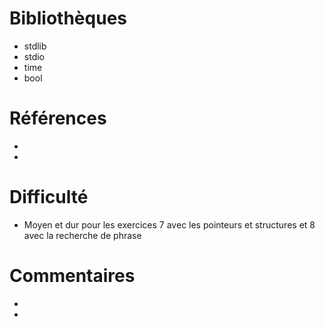 # Bibliothèques
* stdlib
* stdio
* time
* bool

# Références
*
*

# Difficulté
* Moyen et dur pour les exercices 7 avec les pointeurs et structures et 8 avec la recherche de phrase

# Commentaires
* 
* 

